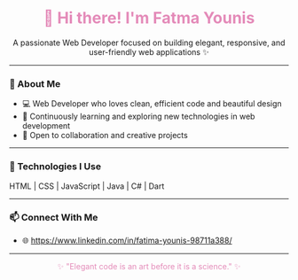 <h1 align="center" style="color:#e48bb9;">👋 Hi there! I'm Fatma Younis</h1>

<p align="center">A passionate Web Developer focused on building elegant, responsive, and user-friendly web applications ✨</p>

---

### 💼 About Me
- 💻 Web Developer who loves clean, efficient code and beautiful design  
- 🌱 Continuously learning and exploring new technologies in web development  
- 🤝 Open to collaboration and creative projects  

---

### 🧰 Technologies I Use
 HTML | CSS | JavaScript | Java | C# | Dart

---

### 📫 Connect With Me
- 🌐 https://www.linkedin.com/in/fatima-younis-98711a388/ 


---

<p align="center" style="color:#e48bb9;">✨ "Elegant code is an art before it is a science." ✨</p>

